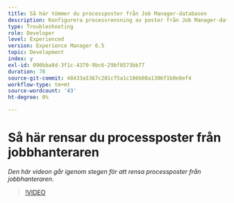 ```yaml
---
title: Så här tömmer du processposter från Job Manager-databasen
description: Konfigurera processrensning av poster från Job Manager-databasen
type: Troubleshooting
role: Developer
level: Experienced
version: Experience Manager 6.5
topic: Development
index: y
exl-id: 090bba8d-3f1c-4370-9bc6-29bf0573bb77
duration: 78
source-git-commit: 48433a5367c281cf5a1c106b08a1306f1b0e8ef4
workflow-type: tm+mt
source-wordcount: '43'
ht-degree: 0%

---
```


# Så här rensar du processposter från jobbhanteraren

*Den här videon går igenom stegen för att rensa processposter från jobbhanteraren.*

>[!VIDEO](https://video.tv.adobe.com/v/335577?quality=12&learn=on)
